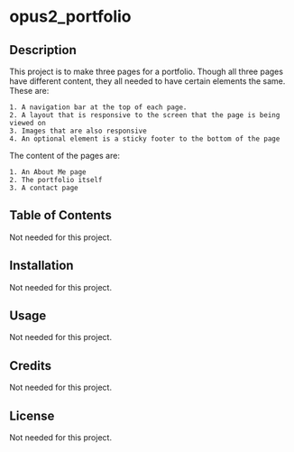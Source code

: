 # opus2_portfolio

## Description 

This project is to make three pages for a portfolio. Though all three pages have different content, they all needed to have certain elements the same. These are:

    1. A navigation bar at the top of each page.
    2. A layout that is responsive to the screen that the page is being viewed on
    3. Images that are also responsive
    4. An optional element is a sticky footer to the bottom of the page

The content of the pages are:

    1. An About Me page
    2. The portfolio itself
    3. A contact page

## Table of Contents

Not needed for this project.


## Installation

Not needed for this project.


## Usage 

Not needed for this project. 


## Credits

Not needed for this project.



## License

Not needed for this project.
